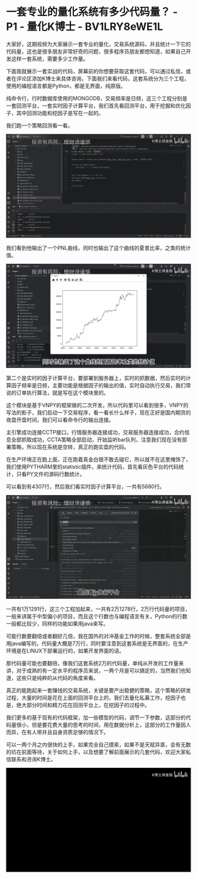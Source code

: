 # 一套专业的量化系统有多少代码量？ - P1 - 量化K博士 - BV1LRY8eWE1L

大家好，这期视频为大家展示一套专业的量化，交易系统源码，并且统计一下它的代码量，这也是很多朋友非常好奇的问题，很多程序员朋友都想知道，如果自己开发这样一套系统，需要多少工作量。

下面我就展示一套实战的代码，屏幕前的你想要获取这套代码，可以通过私信，或者在评论区添加K博士来具体咨询，下面我们来看代码，这套系统分为三个工程，使用的编程语言都是Python，都是无界面，纯原版。

纯命令行，行时数据库使用的MONGODB，交易频率是日频，这三个工程分别是一套回测平台，一套实时因子计算平台，我们首先看回测平台，用于挖掘和优化因子，其中回测功能和挖因子是写在一起的。

我们跑一个策略回测看一看。

![](img/318d8c0586b632081cbd7e9bf65fdfbd_1.png)

我们看到他输出了一个PNL曲线，同时也输出了这个曲线的夏普比率，之类的统计值。

![](img/318d8c0586b632081cbd7e9bf65fdfbd_3.png)

第二个是实时的因子计算平台，要部署到服务器上，实时的抓数据，然后实时的计算因子频率是日频，主要功能是根据因子的输出的值，实时自动执行交易，我们常说的订单执行算法，就是写在这个模块里的。

这个模块是基于VNPY的框架做的二次开发，所以代码里可以看到很多，VNPY的写法的影子，我们启动一下交易程序，看一看长什么样子，现在正好是国内期货的夜盘开盘时间，我们可以看命令行的输出连接。

主引擎成功连接CCTP接口，行情服务器连接成功，交易服务器连接成功，合约信息全部抓取成功，CCTA策略全部启动，开始监听bar队列，注意我们现在没有部署策略，所以现在系统是空转，真正的跑实盘的代码。

在生产环境正在跑上面，正在跑着真金白银不敢去碰它，所以就不在这里掩饰了，我们使用PYTHARM里的statistic插件，来统计代码，首先看灰色平台的代码统计，只看PY文件的源码行数统计。

可以看到有4307行，然后我们看实时因子计算平台，一共有5680行。

![](img/318d8c0586b632081cbd7e9bf65fdfbd_5.png)

一共有1万1291行，这三个工程加起来，一共有2万1278行，2万行代码量的项目，一般来讲属于中型偏小的项目，而且这个行数也与编程语言有关，Python的行数一般都比较少，同样的功能如果用java来写。

可能行数要翻倍或者翻好几倍，我在国外的对冲基金工作的时候，整套系统全部是用java编写的，代码量大概是7万行，同时要注意到这套系统是无界面的，在生产环境是在LINUX下部署运行的，如果开发界面的话。

那代码量可能也要翻倍，像我们这套系统2万的代码量，单纯从开发的工作量来讲，对于成熟的有一定水平的程序员来说，一两个月是可以搞定的，当然我们也知道，这些只是纯粹的从代码的角度来看。

真正的能跑起来一套赚钱的交易系统，关键是要产出稳健的策略，这个策略的研发过程，大量的时间是花在上面的回测平台上的，我们去量化私募工作，挖因子也是，绝大部分时间和精力花在回测平台上，在挖因子的过程中。

我们更多的基于现有的代码框架，加一些模型的代码，调节一下参数，这部分的代码量很小，但是要花费大量的思考的时间，用在数据分析上，这部分的工作量因人而异，在有人带并且自身资质足够的情况下。

可以一两个月之内很快的上手，如果完全自己摸索，如果不是天赋异禀，会有无数的坑在前面等待，关于如何上手，以及想要了解前面展示的几套代码，欢迎大家私信联系和咨询K博士。



![](img/318d8c0586b632081cbd7e9bf65fdfbd_7.png)